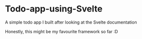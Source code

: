 # Todo-app-using-Svelte
A simple todo app I built after looking at the Svelte documentation

Honestly, this might be my favourite framework so far :D
